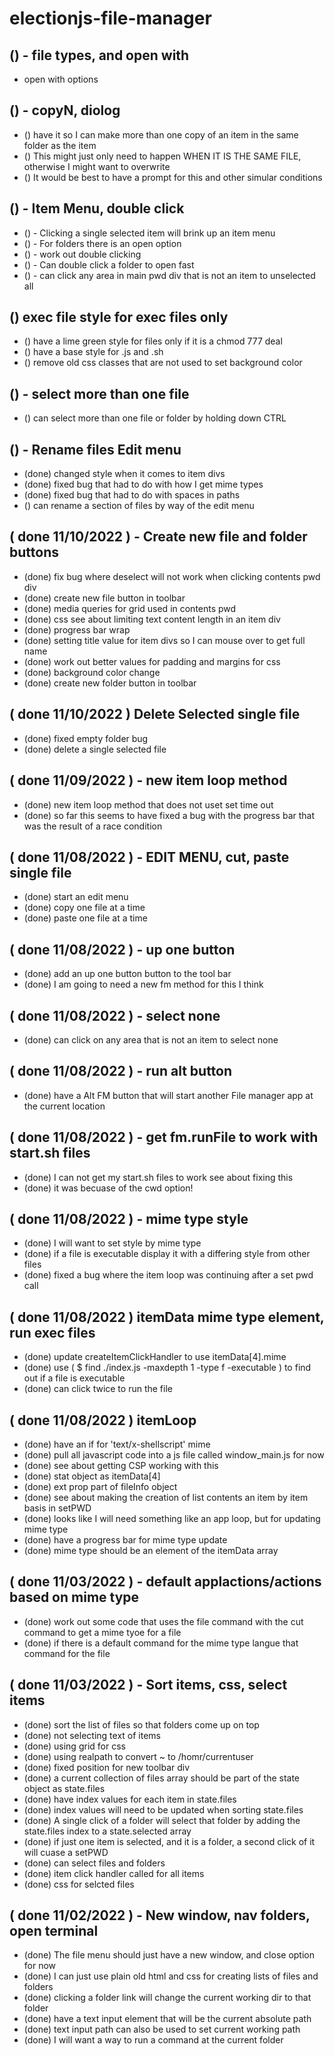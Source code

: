 # electionjs-file-manager

## () - file types, and open with
* open with options

## () - copyN, diolog
* () have it so I can make more than one copy of an item in the same folder as the item
* () This might just only need to happen WHEN IT IS THE SAME FILE, otherwise I might want to overwrite
* () It would be best to have a prompt for this and other simular conditions



## () - Item Menu, double click
* () - Clicking a single selected item will brink up an item menu
* () - For folders there is an open option
* () - work out double clicking
* () - Can double click a folder to open fast
* () - can click any area in main pwd div that is not an item to unselected all

## () exec file style for exec files only
* () have a lime green style for files only if it is a chmod 777 deal
* () have a base style for .js and .sh
* () remove old css classes that are not used to set background color

## () - select more than one file
* () can select more than one file or folder by holding down CTRL

## () - Rename files Edit menu
* (done) changed style when it comes to item divs
* (done) fixed bug that had to do with how I get mime types
* (done) fixed bug that had to do with spaces in paths
* () can rename a section of files by way of the edit menu

## ( done 11/10/2022 ) - Create new file and folder buttons
* (done) fix bug where deselect will not work when clicking contents pwd div
* (done) create new file button in toolbar
* (done) media queries for grid used in contents pwd
* (done) css see about limiting text content length in an item div
* (done) progress bar wrap
* (done) setting title value for item divs so I can mouse over to get full name
* (done) work out better values for padding and margins for css
* (done) background color change
* (done) create new folder button in toolbar

## ( done 11/10/2022 ) Delete Selected single file
* (done) fixed empty folder bug
* (done) delete a single selected file

## ( done 11/09/2022 ) - new item loop method
* (done) new item loop method that does not uset set time out
* (done) so far this seems to have fixed a bug with the progress bar that was the result of a race condition

## ( done 11/08/2022 ) - EDIT MENU, cut, paste single file
* (done) start an edit menu
* (done) copy one file at a time
* (done) paste one file at a time

## ( done 11/08/2022 ) - up one button
* (done) add an up one button button to the tool bar
* (done) I am going to need a new fm method for this I think

## ( done 11/08/2022 ) - select none
* (done) can click on any area that is not an item to select none

## ( done 11/08/2022 ) - run alt button
* (done) have a Alt FM button that will start another File manager app at the current location

## ( done 11/08/2022 ) - get fm.runFile to work with start.sh files
* (done) I can not get my start.sh files to work see about fixing this
* (done) it was becuase of the cwd option!

## ( done 11/08/2022 ) - mime type style
* (done) I will want to set style by mime type
* (done) if a file is executable display it with a differing style from other files
* (done) fixed a bug where the item loop was continuing after a set pwd call

## ( done 11/08/2022 ) itemData mime type element, run exec files
* (done) update createItemClickHandler to use itemData\[4\].mime
* (done) use ( $ find ./index.js -maxdepth 1 -type f -executable ) to find out if a file is executable
* (done) can click twice to run the file

## ( done 11/08/2022 ) itemLoop
* (done) have an if for 'text/x-shellscript' mime
* (done) pull all javascript code into a js file called window_main.js for now
* (done) see about getting CSP working with this
* (done) stat object as itemData\[4\]
* (done) ext prop part of fileInfo object
* (done) see about making the creation of list contents an item by item basis in setPWD
* (done) looks like I will need something like an app loop, but for updating mime type
* (done) have a progress bar for mime type update
* (done) mime type should be an element of the itemData array

## ( done 11/03/2022 ) - default applactions/actions based on mime type
* (done) work out some code that uses the file command with the cut command to get a mime tyoe for a file
* (done) if there is a default command for the mime type langue that command for the file

## ( done 11/03/2022 ) - Sort items, css, select items
* (done) sort the list of files so that folders come up on top
* (done) not selecting text of items
* (done) using grid for css
* (done) using realpath to convert ~ to /homr/currentuser
* (done) fixed position for new toolbar div
* (done) a current collection of files array should be part of the state object as state.files
* (done) have index values for each item in state.files
* (done) index values will need to be updated when sorting state.files
* (done) A single click of a folder will select that folder by adding the state.files index to a state.selected array
* (done) if just one item is selected, and it is a folder, a second click of it will cuase a setPWD
* (done) can select files and folders
* (done) item click handler called for all items
* (done) css for selcted files

## ( done 11/02/2022 ) - New window, nav folders, open terminal
* (done) The file menu should just have a new window, and close option for now
* (done) I can just use plain old html and css for creating lists of files and folders
* (done) clicking a folder link will change the current working dir to that folder
* (done) have a text input element that will be the current absolute path
* (done) text input path can also be used to set current working path
* (done) I will want a way to run a command at the current folder

